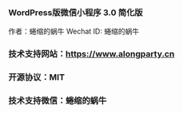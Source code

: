 ### WordPress版微信小程序 3.0 简化版

作者：蜷缩的蜗牛 Wechat ID: 蜷缩的蜗牛

### 技术支持网站：https://www.alongparty.cn

### 开源协议：MIT

### 技术支持微信：蜷缩的蜗牛
